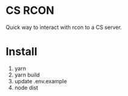 # CS RCON

Quick way to interact with rcon to a CS server.

# Install

1. yarn
2. yarn build
3. update .env.example
4. node dist
